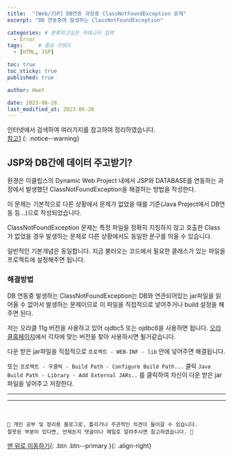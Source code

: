 ```yaml
---
title:  "[Web/JSP] DB연동 과정중 ClassNotFoundException 문제"  
excerpt: "DB 연동중에 발생하는 ClassNotFoundException"

categories: # 분류하고싶은 카테고리 입력
  - Error
tags:     # 중요 키워드
  - [HTML, JSP]

toc: true
toc_sticky: true
published: true

author: Hwet

date: 2023-06-28
last_modified_at: 2023-06-28
---
```


인터넷에서 검색하여 여러가지를 참고하여 정리하였습니다.    
[참고1]()
{: .notice--warning}


## JSP와 DB간에 데이터 주고받기?

환경은 이클립스의 Dynamic Web Project 내에서 JSP와 DATABASE를 연동하는 과정에서 발생했던 ClassNotFoundException을 해결하는 방법을 작성한다.

이 문제는 기본적으로 다른 상황에서 문제가 없었을 때를 기준(Java Project에서 DB연동 등...)으로 작성되었습니다. 

ClassNotFoundException 문제는 특정 파일을 정확히 지칭하지 않고 호출한 Class가 없었을 경우 발생하는 문제로 다른 상황에서도 동일한 문구를 띄울 수 있습니다.

일반적인 기본개념은 동일합니다. 지금 불러오는 코드에서 필요한 클래스가 있는 파일을 프로젝트에 설정해주면 됩니다.

### 해결방법

DB 연동중 발생하는 ClassNotFoundException는 DB와 연관되어있는 jar파일을 읽어올 수 없어서 발생하는 문제이므로 이 파일을 직접적으로 넣어주거나 build 설정을 해주면 된다.

저는 오라클 11g 버전을 사용하고 있어 ojdbc5 또는 ojdbc6을 사용하면 됩니다. [오라클홈페이지](https://repo1.maven.org/maven2/com/oracle/database/jdbc/)에서 각자에 맞는 버전을 찾아 사용하시면 될거같습니다.

다운 받은 jar파일을 직접적으로 `프로젝트 - WEB-INF - lib` 안에 넣어주면 해결됩니다.

또는 `프로젝트 - 우클릭 - Build Path - Configure Build Path...` 클릭 `Java Build Path - Library - Add External JARs..` 를 클릭하여 자신이 다운 받은 jar파일을 넣어주고 저장한다.




*** 



***
<br>
    
    📢 개인 공부 및 정리용 블로그로, 틀리거나 주관적인 의견이 들어갈 수 있습니다.
    잘못된 부분이 있다면, 언제든지 댓글이나 메일로 알려주시면 참고하겠습니다. 🔔

[맨 위로 이동하기](#){: .btn .btn--primary }{: .align-right}